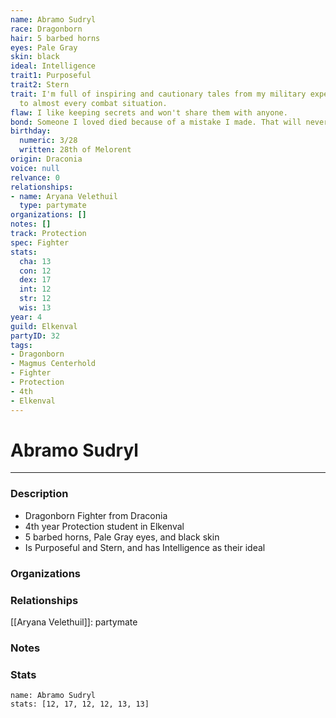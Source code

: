 ```yaml
---
name: Abramo Sudryl
race: Dragonborn
hair: 5 barbed horns
eyes: Pale Gray
skin: black
ideal: Intelligence
trait1: Purposeful
trait2: Stern
trait: I'm full of inspiring and cautionary tales from my military experience relevant
  to almost every combat situation.
flaw: I like keeping secrets and won't share them with anyone.
bond: Someone I loved died because of a mistake I made. That will never happen again.
birthday:
  numeric: 3/28
  written: 28th of Melorent
origin: Draconia
voice: null
relvance: 0
relationships:
- name: Aryana Velethuil
  type: partymate
organizations: []
notes: []
track: Protection
spec: Fighter
stats:
  cha: 13
  con: 12
  dex: 17
  int: 12
  str: 12
  wis: 13
year: 4
guild: Elkenval
partyID: 32
tags:
- Dragonborn
- Magmus Centerhold
- Fighter
- Protection
- 4th
- Elkenval
---
```

# Abramo Sudryl
---
### Description
- Dragonborn Fighter from Draconia
- 4th year Protection student in Elkenval
- 5 barbed horns, Pale Gray eyes, and black skin
- Is Purposeful and Stern, and has Intelligence as their ideal

### Organizations

### Relationships
[[Aryana Velethuil]]: partymate

### Notes

### Stats
```statblock
name: Abramo Sudryl
stats: [12, 17, 12, 12, 13, 13]
```